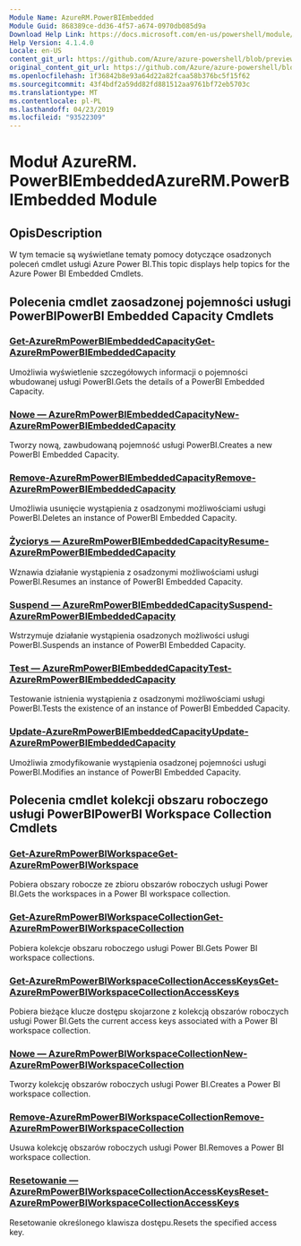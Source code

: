 ```yaml
---
Module Name: AzureRM.PowerBIEmbedded
Module Guid: 868389ce-dd36-4f57-a674-0970db085d9a
Download Help Link: https://docs.microsoft.com/en-us/powershell/module/azurerm.powerbiembedded
Help Version: 4.1.4.0
Locale: en-US
content_git_url: https://github.com/Azure/azure-powershell/blob/preview/src/ResourceManager/PowerBIEmbedded/Commands.Management.PowerBIEmbedded/help/AzureRM.PowerBIEmbedded.md
original_content_git_url: https://github.com/Azure/azure-powershell/blob/preview/src/ResourceManager/PowerBIEmbedded/Commands.Management.PowerBIEmbedded/help/AzureRM.PowerBIEmbedded.md
ms.openlocfilehash: 1f36842b8e93a64d22a82fcaa58b376bc5f15f62
ms.sourcegitcommit: 43f4bdf2a59dd82fd881512aa9761bf72eb5703c
ms.translationtype: MT
ms.contentlocale: pl-PL
ms.lasthandoff: 04/23/2019
ms.locfileid: "93522309"
---
```

# <span data-ttu-id="75ae1-101">Moduł AzureRM. PowerBIEmbedded</span><span class="sxs-lookup"><span data-stu-id="75ae1-101">AzureRM.PowerBIEmbedded Module</span></span>
## <span data-ttu-id="75ae1-102">Opis</span><span class="sxs-lookup"><span data-stu-id="75ae1-102">Description</span></span>
<span data-ttu-id="75ae1-103">W tym temacie są wyświetlane tematy pomocy dotyczące osadzonych poleceń cmdlet usługi Azure Power BI.</span><span class="sxs-lookup"><span data-stu-id="75ae1-103">This topic displays help topics for the Azure Power BI Embedded Cmdlets.</span></span>

## <span data-ttu-id="75ae1-104">Polecenia cmdlet zaosadzonej pojemności usługi PowerBI</span><span class="sxs-lookup"><span data-stu-id="75ae1-104">PowerBI Embedded Capacity Cmdlets</span></span>
### [<span data-ttu-id="75ae1-105">Get-AzureRmPowerBIEmbeddedCapacity</span><span class="sxs-lookup"><span data-stu-id="75ae1-105">Get-AzureRmPowerBIEmbeddedCapacity</span></span>](Get-AzureRmPowerBIEmbeddedCapacity.md)
<span data-ttu-id="75ae1-106">Umożliwia wyświetlenie szczegółowych informacji o pojemności wbudowanej usługi PowerBI.</span><span class="sxs-lookup"><span data-stu-id="75ae1-106">Gets the details of a PowerBI Embedded Capacity.</span></span>

### [<span data-ttu-id="75ae1-107">Nowe — AzureRmPowerBIEmbeddedCapacity</span><span class="sxs-lookup"><span data-stu-id="75ae1-107">New-AzureRmPowerBIEmbeddedCapacity</span></span>](New-AzureRmPowerBIEmbeddedCapacity.md)
<span data-ttu-id="75ae1-108">Tworzy nową, zawbudowaną pojemność usługi PowerBI.</span><span class="sxs-lookup"><span data-stu-id="75ae1-108">Creates a new PowerBI Embedded Capacity.</span></span>

### [<span data-ttu-id="75ae1-109">Remove-AzureRmPowerBIEmbeddedCapacity</span><span class="sxs-lookup"><span data-stu-id="75ae1-109">Remove-AzureRmPowerBIEmbeddedCapacity</span></span>](Remove-AzureRmPowerBIEmbeddedCapacity.md)
<span data-ttu-id="75ae1-110">Umożliwia usunięcie wystąpienia z osadzonymi możliwościami usługi PowerBI.</span><span class="sxs-lookup"><span data-stu-id="75ae1-110">Deletes an instance of PowerBI Embedded Capacity.</span></span>

### [<span data-ttu-id="75ae1-111">Życiorys — AzureRmPowerBIEmbeddedCapacity</span><span class="sxs-lookup"><span data-stu-id="75ae1-111">Resume-AzureRmPowerBIEmbeddedCapacity</span></span>](Resume-AzureRmPowerBIEmbeddedCapacity.md)
<span data-ttu-id="75ae1-112">Wznawia działanie wystąpienia z osadzonymi możliwościami usługi PowerBI.</span><span class="sxs-lookup"><span data-stu-id="75ae1-112">Resumes an instance of PowerBI Embedded Capacity.</span></span>

### [<span data-ttu-id="75ae1-113">Suspend — AzureRmPowerBIEmbeddedCapacity</span><span class="sxs-lookup"><span data-stu-id="75ae1-113">Suspend-AzureRmPowerBIEmbeddedCapacity</span></span>](Suspend-AzureRmPowerBIEmbeddedCapacity.md)
<span data-ttu-id="75ae1-114">Wstrzymuje działanie wystąpienia osadzonych możliwości usługi PowerBI.</span><span class="sxs-lookup"><span data-stu-id="75ae1-114">Suspends an instance of PowerBI Embedded Capacity.</span></span>

### [<span data-ttu-id="75ae1-115">Test — AzureRmPowerBIEmbeddedCapacity</span><span class="sxs-lookup"><span data-stu-id="75ae1-115">Test-AzureRmPowerBIEmbeddedCapacity</span></span>](Test-AzureRmPowerBIEmbeddedCapacity.md)
<span data-ttu-id="75ae1-116">Testowanie istnienia wystąpienia z osadzonymi możliwościami usługi PowerBI.</span><span class="sxs-lookup"><span data-stu-id="75ae1-116">Tests the existence of an instance of PowerBI Embedded Capacity.</span></span>

### [<span data-ttu-id="75ae1-117">Update-AzureRmPowerBIEmbeddedCapacity</span><span class="sxs-lookup"><span data-stu-id="75ae1-117">Update-AzureRmPowerBIEmbeddedCapacity</span></span>](Update-AzureRmPowerBIEmbeddedCapacity.md)
<span data-ttu-id="75ae1-118">Umożliwia zmodyfikowanie wystąpienia osadzonej pojemności usługi PowerBI.</span><span class="sxs-lookup"><span data-stu-id="75ae1-118">Modifies an instance of PowerBI Embedded Capacity.</span></span>


## <span data-ttu-id="75ae1-119">Polecenia cmdlet kolekcji obszaru roboczego usługi PowerBI</span><span class="sxs-lookup"><span data-stu-id="75ae1-119">PowerBI Workspace Collection Cmdlets</span></span>
### [<span data-ttu-id="75ae1-120">Get-AzureRmPowerBIWorkspace</span><span class="sxs-lookup"><span data-stu-id="75ae1-120">Get-AzureRmPowerBIWorkspace</span></span>](Get-AzureRmPowerBIWorkspace.md)
<span data-ttu-id="75ae1-121">Pobiera obszary robocze ze zbioru obszarów roboczych usługi Power BI.</span><span class="sxs-lookup"><span data-stu-id="75ae1-121">Gets the workspaces in a Power BI workspace collection.</span></span>

### [<span data-ttu-id="75ae1-122">Get-AzureRmPowerBIWorkspaceCollection</span><span class="sxs-lookup"><span data-stu-id="75ae1-122">Get-AzureRmPowerBIWorkspaceCollection</span></span>](Get-AzureRmPowerBIWorkspaceCollection.md)
<span data-ttu-id="75ae1-123">Pobiera kolekcje obszaru roboczego usługi Power BI.</span><span class="sxs-lookup"><span data-stu-id="75ae1-123">Gets Power BI workspace collections.</span></span>

### [<span data-ttu-id="75ae1-124">Get-AzureRmPowerBIWorkspaceCollectionAccessKeys</span><span class="sxs-lookup"><span data-stu-id="75ae1-124">Get-AzureRmPowerBIWorkspaceCollectionAccessKeys</span></span>](Get-AzureRmPowerBIWorkspaceCollectionAccessKeys.md)
<span data-ttu-id="75ae1-125">Pobiera bieżące klucze dostępu skojarzone z kolekcją obszarów roboczych usługi Power BI.</span><span class="sxs-lookup"><span data-stu-id="75ae1-125">Gets the current access keys associated with a Power BI workspace collection.</span></span>

### [<span data-ttu-id="75ae1-126">Nowe — AzureRmPowerBIWorkspaceCollection</span><span class="sxs-lookup"><span data-stu-id="75ae1-126">New-AzureRmPowerBIWorkspaceCollection</span></span>](New-AzureRmPowerBIWorkspaceCollection.md)
<span data-ttu-id="75ae1-127">Tworzy kolekcję obszarów roboczych usługi Power BI.</span><span class="sxs-lookup"><span data-stu-id="75ae1-127">Creates a Power BI workspace collection.</span></span>

### [<span data-ttu-id="75ae1-128">Remove-AzureRmPowerBIWorkspaceCollection</span><span class="sxs-lookup"><span data-stu-id="75ae1-128">Remove-AzureRmPowerBIWorkspaceCollection</span></span>](Remove-AzureRmPowerBIWorkspaceCollection.md)
<span data-ttu-id="75ae1-129">Usuwa kolekcję obszarów roboczych usługi Power BI.</span><span class="sxs-lookup"><span data-stu-id="75ae1-129">Removes a Power BI workspace collection.</span></span>

### [<span data-ttu-id="75ae1-130">Resetowanie — AzureRmPowerBIWorkspaceCollectionAccessKeys</span><span class="sxs-lookup"><span data-stu-id="75ae1-130">Reset-AzureRmPowerBIWorkspaceCollectionAccessKeys</span></span>](Reset-AzureRmPowerBIWorkspaceCollectionAccessKeys.md)
<span data-ttu-id="75ae1-131">Resetowanie określonego klawisza dostępu.</span><span class="sxs-lookup"><span data-stu-id="75ae1-131">Resets the specified access key.</span></span>

